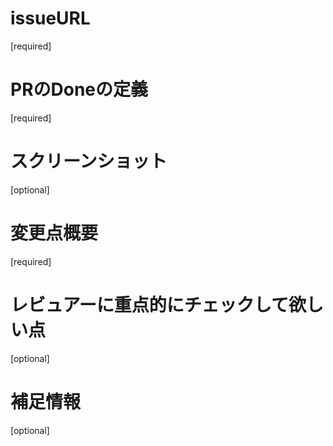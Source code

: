 # issueURL
[required]

# PRのDoneの定義
[required]

# スクリーンショット
[optional]

# 変更点概要
[required]

# レビュアーに重点的にチェックして欲しい点
[optional]

# 補足情報
[optional]

